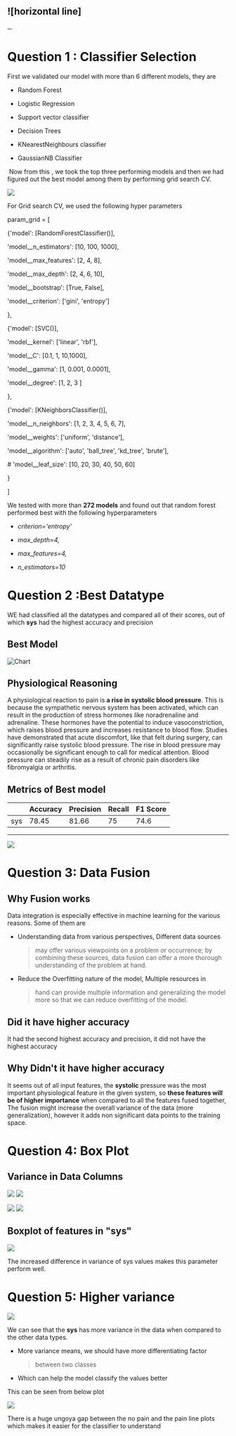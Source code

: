 ## ![horizontal line]

**─**

# Question 1 : Classifier Selection 

First we validated our model with more than 6 different models, they are

-   Random Forest

-   Logistic Regression

-   Support vector classifier

-   Decision Trees

-   KNearestNeighbours classifier

-   GaussianNB Classifier

 Now from this , we took the top three performing models and then we had
figured out the best model among them by performing grid search CV.

![](images/media/image1.png)

For Grid search CV, we used the following hyper parameters

param_grid = \[

{\'model\': \[RandomForestClassifier()\],

\'model\_\_n_estimators\': \[10, 100, 1000\],

\'model\_\_max_features\': \[2, 4, 8\],

\'model\_\_max_depth\': \[2, 4, 6, 10\],

\'model\_\_bootstrap\': \[True, False\],

\'model\_\_criterion\': \[\'gini\', \'entropy\'\]

},

{\'model\': \[SVC()\],

\'model\_\_kernel\': \[\'linear\', \'rbf\'\],

\'model\_\_C\': \[0.1, 1, 10,1000\],

\'model\_\_gamma\': \[1, 0.001, 0.0001\],

\'model\_\_degree\': \[1, 2, 3 \]

},

{\'model\': \[KNeighborsClassifier()\],

\'model\_\_n_neighbors\': \[1, 2, 3, 4, 5, 6, 7\],

\'model\_\_weights\': \[\'uniform\', \'distance\'\],

\'model\_\_algorithm\': \[\'auto\', \'ball_tree\', \'kd_tree\',
\'brute\'\],

\# \'model\_\_leaf_size\': \[10, 20, 30, 40, 50, 60\]

}

\]

We tested with more than **272 models** and found out that random forest
performed best with the following hyperparameters

-   *criterion=\'entropy\'*

-   *max_depth=4,*

-   *max_features=4,*

-   *n_estimators=10*

# Question 2 :Best Datatype

WE had classified all the datatypes and compared all of their scores,
out of which **sys** had the highest accuracy and precision

## Best Model

![Chart](images/media/image12.png)

## Physiological Reasoning

A physiological reaction to pain is **a rise in systolic blood
pressure**. This is because the sympathetic nervous system has been
activated, which can result in the production of stress hormones like
noradrenaline and adrenaline. These hormones have the potential to
induce vasoconstriction, which raises blood pressure and increases
resistance to blood flow. Studies have demonstrated that acute
discomfort, like that felt during surgery, can significantly raise
systolic blood pressure. The rise in blood pressure may occasionally be
significant enough to call for medical attention. Blood pressure can
steadily rise as a result of chronic pain disorders like fibromyalgia or
arthritis.

## Metrics of Best model

|            |     Accuracy    |     Precision    |     Recall    |     F1 Score    |
|------------|-----------------|------------------|---------------|-----------------|
|     sys    |     78.45       |     81.66        |     75        |     74.6        |      **74.6**

  --------------------------------------------------------------------------

![](images/media/image4.png)

# Question 3: Data Fusion

## Why Fusion works

Data integration is especially effective in machine learning for the
various reasons. Some of them are

-   Understanding data from various perspectives, Different data sources
    > may offer various viewpoints on a problem or occurrence; by
    > combining these sources, data fusion can offer a more thorough
    > understanding of the problem at hand.

-   Reduce the Overfitting nature of the model, Multiple resources in
    > hand can provide multiple information and generalizing the model
    > more so that we can reduce overfitting of the model.

## Did it have higher accuracy

It had the second highest accuracy and precision, it did not have the
highest accuracy

## Why Didn't it have higher accuracy

It seems out of all input features, the **systolic** pressure was the
most important physiological feature in the given system, so **these
features will be of higher importance** when compared to all the
features fused together, The fusion might increase the overall variance
of the data (more generalization), however it adds non significant data
points to the training space.

# Question 4: Box Plot

## Variance in Data Columns

![](images/media/image9.png)
![](images/media/image11.png)

![](images/media/image8.png)
![](images/media/image3.png)

## Boxplot of features in "sys"

![](images/media/image10.png)

The increased difference in variance of sys values makes this parameter
perform well.

# Question 5: Higher variance

![](images/media/image5.png)

We can see that the **sys** has more variance in the data when compared
to the other data types.

-   More variance means, we should have more differentiating factor
    > between two classes

-   Which can help the model classify the values better

This can be seen from below plot

![](images/media/image7.png)

There is a huge ungoya gap between the no pain and the pain line plots
which makes it easier for the classifier to understand
